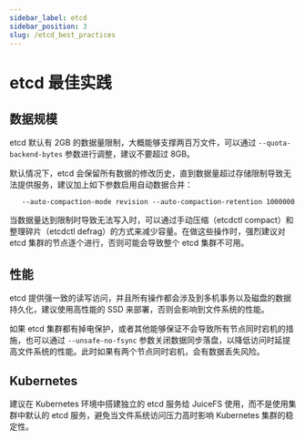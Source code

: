 ```yaml
---
sidebar_label: etcd
sidebar_position: 3
slug: /etcd_best_practices
---
```

# etcd 最佳实践

## 数据规模

etcd 默认有 2GB 的数据量限制，大概能够支撑两百万文件，可以通过 `--quota-backend-bytes` 参数进行调整，建议不要超过 8GB。

默认情况下，etcd 会保留所有数据的修改历史，直到数据量超过存储限制导致无法提供服务，建议加上如下参数启用自动数据合并：

```
   --auto-compaction-mode revision --auto-compaction-retention 1000000
```

当数据量达到限制时导致无法写入时，可以通过手动压缩（etcdctl compact）和整理碎片（etcdctl defrag）的方式来减少容量。在做这些操作时，强烈建议对 etcd 集群的节点逐个进行，否则可能会导致整个 etcd 集群不可用。

## 性能

etcd 提供强一致的读写访问，并且所有操作都会涉及到多机事务以及磁盘的数据持久化，建议使用高性能的 SSD 来部署，否则会影响到文件系统的性能。

如果 etcd 集群都有掉电保护，或者其他能够保证不会导致所有节点同时宕机的措施，也可以通过 `--unsafe-no-fsync` 参数关闭数据同步落盘，以降低访问时延提高文件系统的性能。此时如果有两个节点同时宕机，会有数据丢失风险。

## Kubernetes

建议在 Kubernetes 环境中搭建独立的 etcd 服务给 JuiceFS 使用，而不是使用集群中默认的 etcd 服务，避免当文件系统访问压力高时影响 Kubernetes 集群的稳定性。
